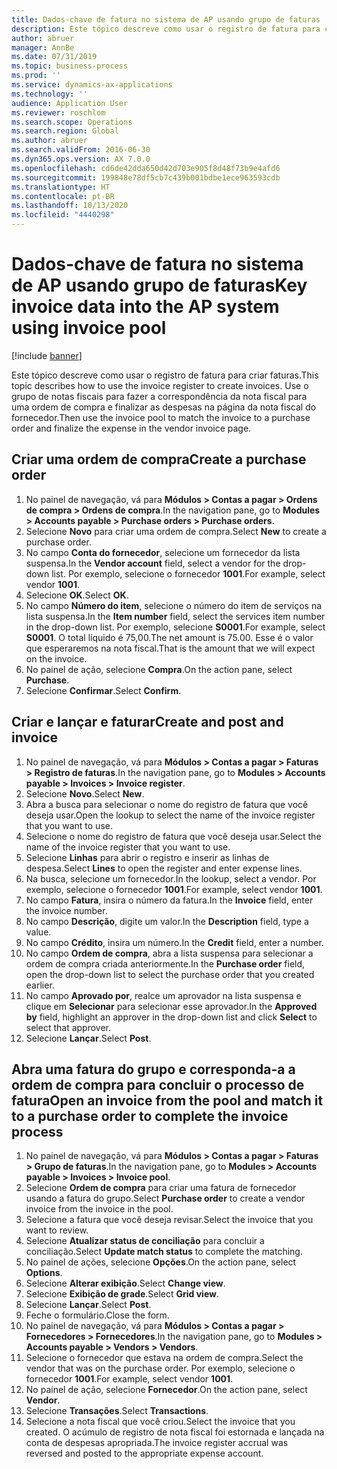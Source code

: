 ```yaml
---
title: Dados-chave de fatura no sistema de AP usando grupo de faturas
description: Este tópico descreve como usar o registro de fatura para criar faturas.
author: abruer
manager: AnnBe
ms.date: 07/31/2019
ms.topic: business-process
ms.prod: ''
ms.service: dynamics-ax-applications
ms.technology: ''
audience: Application User
ms.reviewer: roschlom
ms.search.scope: Operations
ms.search.region: Global
ms.author: abruer
ms.search.validFrom: 2016-06-30
ms.dyn365.ops.version: AX 7.0.0
ms.openlocfilehash: cd6de42dda650d42d703e905f8d48f73b9e4afd6
ms.sourcegitcommit: 199848e78df5cb7c439b001bdbe1ece963593cdb
ms.translationtype: HT
ms.contentlocale: pt-BR
ms.lasthandoff: 10/13/2020
ms.locfileid: "4440298"
---
```

# <a name="key-invoice-data-into-the-ap-system-using-invoice-pool"></a><span data-ttu-id="2fc50-103">Dados-chave de fatura no sistema de AP usando grupo de faturas</span><span class="sxs-lookup"><span data-stu-id="2fc50-103">Key invoice data into the AP system using invoice pool</span></span>

[!include [banner](../../includes/banner.md)]

<span data-ttu-id="2fc50-104">Este tópico descreve como usar o registro de fatura para criar faturas.</span><span class="sxs-lookup"><span data-stu-id="2fc50-104">This topic describes how to use the invoice register to create invoices.</span></span> <span data-ttu-id="2fc50-105">Use o grupo de notas fiscais para fazer a correspondência da nota fiscal para uma ordem de compra e finalizar as despesas na página da nota fiscal do fornecedor.</span><span class="sxs-lookup"><span data-stu-id="2fc50-105">Then use the invoice pool to match the invoice to a purchase order and finalize the expense in the vendor invoice page.</span></span>


## <a name="create-a-purchase-order"></a><span data-ttu-id="2fc50-106">Criar uma ordem de compra</span><span class="sxs-lookup"><span data-stu-id="2fc50-106">Create a purchase order</span></span>
1. <span data-ttu-id="2fc50-107">No painel de navegação, vá para **Módulos > Contas a pagar > Ordens de compra > Ordens de compra**.</span><span class="sxs-lookup"><span data-stu-id="2fc50-107">In the navigation pane, go to **Modules > Accounts payable > Purchase orders > Purchase orders**.</span></span>
2. <span data-ttu-id="2fc50-108">Selecione **Novo** para criar uma ordem de compra.</span><span class="sxs-lookup"><span data-stu-id="2fc50-108">Select **New** to create a purchase order.</span></span>
3. <span data-ttu-id="2fc50-109">No campo **Conta do fornecedor**, selecione um fornecedor da lista suspensa.</span><span class="sxs-lookup"><span data-stu-id="2fc50-109">In the **Vendor account** field, select a vendor for the drop-down list.</span></span> <span data-ttu-id="2fc50-110">Por exemplo, selecione o fornecedor **1001**.</span><span class="sxs-lookup"><span data-stu-id="2fc50-110">For example, select vendor **1001**.</span></span>
4. <span data-ttu-id="2fc50-111">Selecione **OK**.</span><span class="sxs-lookup"><span data-stu-id="2fc50-111">Select **OK**.</span></span>
5. <span data-ttu-id="2fc50-112">No campo **Número do item**, selecione o número do item de serviços na lista suspensa.</span><span class="sxs-lookup"><span data-stu-id="2fc50-112">In the **Item number** field, select the services item number in the drop-down list.</span></span> <span data-ttu-id="2fc50-113">Por exemplo, selecione **S0001**.</span><span class="sxs-lookup"><span data-stu-id="2fc50-113">For example, select **S0001**.</span></span> <span data-ttu-id="2fc50-114">O total líquido é 75,00.</span><span class="sxs-lookup"><span data-stu-id="2fc50-114">The net amount is 75.00.</span></span>  <span data-ttu-id="2fc50-115">Esse é o valor que esperaremos na nota fiscal.</span><span class="sxs-lookup"><span data-stu-id="2fc50-115">That is the amount that we will expect on the invoice.</span></span>  
6. <span data-ttu-id="2fc50-116">No painel de ação, selecione **Compra**.</span><span class="sxs-lookup"><span data-stu-id="2fc50-116">On the action pane, select **Purchase**.</span></span>
7. <span data-ttu-id="2fc50-117">Selecione **Confirmar**.</span><span class="sxs-lookup"><span data-stu-id="2fc50-117">Select **Confirm**.</span></span>

## <a name="create-and-post-and-invoice"></a><span data-ttu-id="2fc50-118">Criar e lançar e faturar</span><span class="sxs-lookup"><span data-stu-id="2fc50-118">Create and post and invoice</span></span>
1. <span data-ttu-id="2fc50-119">No painel de navegação, vá para **Módulos > Contas a pagar > Faturas > Registro de faturas**.</span><span class="sxs-lookup"><span data-stu-id="2fc50-119">In the navigation pane, go to **Modules > Accounts payable > Invoices > Invoice register**.</span></span>
2. <span data-ttu-id="2fc50-120">Selecione **Novo**.</span><span class="sxs-lookup"><span data-stu-id="2fc50-120">Select **New**.</span></span>
3. <span data-ttu-id="2fc50-121">Abra a busca para selecionar o nome do registro de fatura que você deseja usar.</span><span class="sxs-lookup"><span data-stu-id="2fc50-121">Open the lookup to select the name of the invoice register that you want to use.</span></span>
4. <span data-ttu-id="2fc50-122">Selecione o nome do registro de fatura que você deseja usar.</span><span class="sxs-lookup"><span data-stu-id="2fc50-122">Select the name of the invoice register that you want to use.</span></span>
5. <span data-ttu-id="2fc50-123">Selecione **Linhas** para abrir o registro e inserir as linhas de despesa.</span><span class="sxs-lookup"><span data-stu-id="2fc50-123">Select **Lines** to open the register and enter expense lines.</span></span>
6. <span data-ttu-id="2fc50-124">Na busca, selecione um fornecedor.</span><span class="sxs-lookup"><span data-stu-id="2fc50-124">In the lookup, select a vendor.</span></span> <span data-ttu-id="2fc50-125">Por exemplo, selecione o fornecedor **1001**.</span><span class="sxs-lookup"><span data-stu-id="2fc50-125">For example, select vendor **1001**.</span></span>
7. <span data-ttu-id="2fc50-126">No campo **Fatura**, insira o número da fatura.</span><span class="sxs-lookup"><span data-stu-id="2fc50-126">In the **Invoice** field, enter the invoice number.</span></span>
8. <span data-ttu-id="2fc50-127">No campo **Descrição**, digite um valor.</span><span class="sxs-lookup"><span data-stu-id="2fc50-127">In the **Description** field, type a value.</span></span>
9. <span data-ttu-id="2fc50-128">No campo **Crédito**, insira um número.</span><span class="sxs-lookup"><span data-stu-id="2fc50-128">In the **Credit** field, enter a number.</span></span>
10. <span data-ttu-id="2fc50-129">No campo **Ordem de compra**, abra a lista suspensa para selecionar a ordem de compra criada anteriormente.</span><span class="sxs-lookup"><span data-stu-id="2fc50-129">In the **Purchase order** field, open the drop-down list to select the purchase order that you created earlier.</span></span>
11. <span data-ttu-id="2fc50-130">No campo **Aprovado por**, realce um aprovador na lista suspensa e clique em **Selecionar** para selecionar esse aprovador.</span><span class="sxs-lookup"><span data-stu-id="2fc50-130">In the **Approved by** field, highlight an approver in the drop-down list and click **Select** to select that approver.</span></span>
12. <span data-ttu-id="2fc50-131">Selecione **Lançar**.</span><span class="sxs-lookup"><span data-stu-id="2fc50-131">Select **Post**.</span></span>

## <a name="open-an-invoice-from-the-pool-and-match-it-to-a-purchase-order-to-complete-the-invoice-process"></a><span data-ttu-id="2fc50-132">Abra uma fatura do grupo e corresponda-a a ordem de compra para concluir o processo de fatura</span><span class="sxs-lookup"><span data-stu-id="2fc50-132">Open an invoice from the pool and match it to a purchase order to complete the invoice process</span></span>
1. <span data-ttu-id="2fc50-133">No painel de navegação, vá para **Módulos > Contas a pagar > Faturas > Grupo de faturas**.</span><span class="sxs-lookup"><span data-stu-id="2fc50-133">In the navigation pane, go to **Modules > Accounts payable > Invoices > Invoice pool**.</span></span>
2. <span data-ttu-id="2fc50-134">Selecione **Ordem de compra** para criar uma fatura de fornecedor usando a fatura do grupo.</span><span class="sxs-lookup"><span data-stu-id="2fc50-134">Select **Purchase order** to create a vendor invoice from the invoice in the pool.</span></span>
3. <span data-ttu-id="2fc50-135">Selecione a fatura que você deseja revisar.</span><span class="sxs-lookup"><span data-stu-id="2fc50-135">Select the invoice that you want to review.</span></span>
4. <span data-ttu-id="2fc50-136">Selecione **Atualizar status de conciliação** para concluir a conciliação.</span><span class="sxs-lookup"><span data-stu-id="2fc50-136">Select **Update match status** to complete the matching.</span></span>
5. <span data-ttu-id="2fc50-137">No painel de ações, selecione **Opções**.</span><span class="sxs-lookup"><span data-stu-id="2fc50-137">On the action pane, select **Options**.</span></span>
6. <span data-ttu-id="2fc50-138">Selecione **Alterar exibição**.</span><span class="sxs-lookup"><span data-stu-id="2fc50-138">Select **Change view**.</span></span>
7. <span data-ttu-id="2fc50-139">Selecione **Exibição de grade**.</span><span class="sxs-lookup"><span data-stu-id="2fc50-139">Select **Grid view**.</span></span>
8. <span data-ttu-id="2fc50-140">Selecione **Lançar**.</span><span class="sxs-lookup"><span data-stu-id="2fc50-140">Select **Post**.</span></span>
9. <span data-ttu-id="2fc50-141">Feche o formulário.</span><span class="sxs-lookup"><span data-stu-id="2fc50-141">Close the form.</span></span>
10. <span data-ttu-id="2fc50-142">No painel de navegação, vá para **Módulos > Contas a pagar > Fornecedores > Fornecedores**.</span><span class="sxs-lookup"><span data-stu-id="2fc50-142">In the navigation pane, go to **Modules > Accounts payable > Vendors > Vendors**.</span></span>
11. <span data-ttu-id="2fc50-143">Selecione o fornecedor que estava na ordem de compra.</span><span class="sxs-lookup"><span data-stu-id="2fc50-143">Select the vendor that was on the purchase order.</span></span> <span data-ttu-id="2fc50-144">Por exemplo, selecione o fornecedor **1001**.</span><span class="sxs-lookup"><span data-stu-id="2fc50-144">For example, select vendor **1001**.</span></span>
12. <span data-ttu-id="2fc50-145">No painel de ação, selecione **Fornecedor**.</span><span class="sxs-lookup"><span data-stu-id="2fc50-145">On the action pane, select **Vendor**.</span></span>
13. <span data-ttu-id="2fc50-146">Selecione **Transações**.</span><span class="sxs-lookup"><span data-stu-id="2fc50-146">Select **Transactions**.</span></span>
14. <span data-ttu-id="2fc50-147">Selecione a nota fiscal que você criou.</span><span class="sxs-lookup"><span data-stu-id="2fc50-147">Select the invoice that you created.</span></span> <span data-ttu-id="2fc50-148">O acúmulo de registro de nota fiscal foi estornada e lançada na conta de despesas apropriada.</span><span class="sxs-lookup"><span data-stu-id="2fc50-148">The invoice register accrual was reversed and posted to the appropriate expense account.</span></span>  

